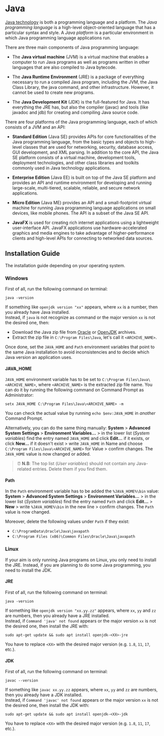 
# Java

[Java technology](https://docs.oracle.com/javaee/6/firstcup/doc/gkhoy.html) is both a programming language and a platform. The *Java programming language* is a high-level object-oriented language that has a particular syntax and style. A *Java platform* is a particular environment in which Java programming language applications run.<br>

There are three main components of Java programming language:

- The **Java virtual machine** (JVM) is a virtual machine that enables a computer to run Java programs as well as programs written in other languages that are also compiled to Java bytecode.

- The **Java Runtime Environment** (JRE) is a package of everything necessary to run a compiled Java program, including the JVM, the Java Class Library, the java command, and other infrastructure. However, it cannot be used to create new programs.

- The **Java Development Kit** (JDK) is the full-featured for Java. It has everything the JRE has, but also the compiler (javac) and tools (like javadoc and jdb) for creating and compiling Java source code.

There are four platforms of the Java programming language, each of which consists of a JVM and an API:

- **Standard Edition** (Java SE) provides APIs for core functionalities of the Java programming language, from the basic types and objects to high-level classes that are used for networking, security, database access, GUI development, and XML parsing. In addition to the core API, the Java SE platform consists of a virtual machine, development tools, deployment technologies, and other class libraries and toolkits commonly used in Java technology applications.

- **Enterprise Edition** (Java EE) is built on top of the Java SE platform and provides an API and runtime environment for developing and running large-scale, multi-tiered, scalable, reliable, and secure network applications.

- **Micro Edition** (Java ME) provides an API and a small-footprint virtual machine for running Java programming language applications on small devices, like mobile phones. The API is a subset of the Java SE API.

- **JavaFX** is used for creating rich internet applications using a lightweight user-interface API. JavaFX applications use hardware-accelerated graphics and media engines to take advantage of higher-performance clients and high-level APIs for connecting to networked data sources.

## Installation Guide

The installation guide depending on your operating system.

### Windows

First of all, run the following command on terminal:
```
java -version
```
If something like `openjdk version "xx"` appears, where `xx` is a number, then you already have Java installed.<br>
Instead, if `java` is not recognize as command or the major version `xx` is not the desired one, then:
- Download the Java zip file from [Oracle](https://www.oracle.com/java/technologies/downloads/archive/) or [OpenJDK](https://jdk.java.net/archive/) archives.
- Extract the zip file in `C:\Program Files\Java`, let's call it `<ARCHIVE_NAME>`.

Once done, set the `JAVA_HOME` and `Path` environment variables that point to the same Java installation to avoid inconsistencies and to decide which Java version an application uses.

#### JAVA_HOME

`JAVA_HOME` environment variable has to be set to `C:\Program Files\Java\<ARCHIVE_NAME>`, where `<ARCHIVE_NAME>` is the extracted zip file name. You can do it by running the following command on Command Prompt as Administrator:
```
setx JAVA_HOME C:\Program Files\Java\<ARCHIVE_NAME> -m
```
You can check the actual value by running `echo $env:JAVA_HOME` in *another* Command Prompt.<br>

Alternatively, you can do the same thing manually: **System** > **Advanced System Settings** > **Environment Variables...** > in the lower list (*System variables*) find the entry named `JAVA_HOME` and click **Edit...** if it exists, or click **New...** if it doesn't exist > write `JAVA_HOME` in Name and choose `C:\Program Files\Java\<ARCHIVE_NAME>` for Value > confirm changes. The `JAVA_HOME` value is now changed or added.

> :alarm_clock: **N.B**: The top list (*User variables*) should not contain any Java-related entries. Delete them if you find them.

#### Path

In the `Path` environment variable has to be added the `%JAVA_HOME%\bin` value: **System** > **Advanced System Settings** > **Environment Variables...** > in the lower list (*System variables*) find the entry named `Path` and click **Edit...** > **New** > write `%JAVA_HOME%\bin` in the new line > confirm changes. The `Path` value is now changed.

Moreover, delete the following values under `Path` if they exist:
- `C:\ProgramData\Oracle\Java\javapath`
- `C:\Program Files (x86)\Common Files\Oracle\Java\javapath`

### Linux

If your aim is only running Java programs on Linux, you only need to install the JRE. Instead, if you are planning to do some Java programming, you need to install the JDK. 

#### JRE

First of all, run the following command on terminal:
```
java -version
```
If something like `openjdk version "xx.yy.zz"` appears, where `xx`, `yy` and `zz` are numbers, then you already have a JRE installed.<br>
Instead, if `Command 'java' not found` appears or the major version `xx` is not the desired one, then install the JRE with:
```
sudo apt-get update && sudo apt install openjdk-<XX>-jre
```
You have to replace `<XX>` with the desired major version (e.g. `1.8`, `11`, `17`, etc.).

#### JDK

First of all, run the following command on terminal:
```
javac --version
```
If something like `javac xx.yy.zz` appears, where `xx`, `yy` and `zz` are numbers, then you already have a JDK installed.<br>
Instead, if `Command 'javac' not found` appears or the major version `xx` is not the desired one, then install the JDK with:
```
sudo apt-get update && sudo apt install openjdk-<XX>-jdk
```
You have to replace `<XX>` with the desired major version (e.g. `1.8`, `11`, `17`, etc.).
